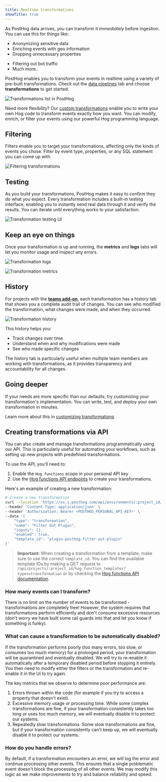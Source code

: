 ```yaml
---
title: Realtime transformations
showTitle: true
---
```


As PostHog data arrives, you can transform it *immediately* before ingestion. You can use this for things like:

- Anonymizing sensitive data
- Enriching events with geo information
- Dropping unnecessary properties
<!-- - Writing custom transformations using our Hog programming language -->
- Filtering out bot traffic
- Much more.. 

PostHog enables you to transform your events in realtime using a variety of pre-built transformations. Check out the [data pipelines](https://us.posthog.com/pipeline/overview) tab and choose **transformations** to get started.

![Transformations list in PostHog](https://res.cloudinary.com/dmukukwp6/image/upload/transformation_list_a15ad4e309.png)

Need more flexibility? Our [custom transformations](/docs/cdp/transformations/customizing-transformations) enable you to write your own Hog code to transform events exactly how you want. You can modify, enrich, or filter your events using our powerful Hog programming language.

## Filtering

Filters enable you to target your transformations, affecting only the kinds of events you chose. Filter by event type, properties, or any SQL statement you can come up with.

![Filtering transformations](https://res.cloudinary.com/dmukukwp6/image/upload/filters_b86669f2f9.png)

## Testing

As you build your transformations, PostHog makes it easy to confirm they do what you expect. Every transformation includes a built-in testing interface, enabling you to instantly send real data through it and verify the results. You can iterate until everything works to your satisfaction.

![Transformation testing UI](https://res.cloudinary.com/dmukukwp6/image/upload/testing_eb82d9f16b.png)

## Keep an eye on things

Once your transformation is up and running, the **metrics** and **logs** tabs will let you monitor usage and inspect any errors.

![Transformation logs](https://res.cloudinary.com/dmukukwp6/image/upload/logs_09fa698dd4.png)

![Transformation metrics](https://res.cloudinary.com/dmukukwp6/image/upload/metrics_7cf05cc3b8.png)

## History

For projects with the **[teams add-on](https://posthog.com/addons#teams)**, each transformation has a history tab that shows you a complete audit trail of changes. You can see who modified the transformation, what changes were made, and when they occurred.

![Transformation history](https://res.cloudinary.com/dmukukwp6/image/upload/history_e0873f6741.png)

This history helps you:
- Track changes over time
- Understand when and why modifications were made
- See who made specific changes

The history tab is particularly useful when multiple team members are working with transformations, as it provides transparency and accountability for all changes.

## Going deeper

If your needs are more specific than our defaults, try customizing your transformation's implementation. You can write, test, and deploy your own transformation in minutes.

Learn more about this in [customizing transformations](/docs/cdp/transformations/customizing-transformations).

## Creating transformations via API

You can also create and manage transformations programmatically using our API. This is particularly useful for automating your workflows, such as setting up new projects with predefined transformations.

To use the API, you'll need to:
1. Enable the `Hog functions` scope in your personal API key
2. Use the [Hog functions API endpoints](/docs/api/hog-functions#get-api-projects-project_id-hog_functions-id) to create your transformations. 

Here's an example of creating a new transformation:

```bash
# Create a new transformation
curl --location 'https://us.i.posthog.com/api/environments/:project_id/hog_functions' \
--header 'Content-Type: application/json' \
--header 'Authorization: Bearer <POSTHOG_PERSONAL_API_KEY>' \
--data '{
    "type": "transformation",
    "name": "Filter Out Plugin",
    "inputs": {},
    "enabled": true,
    "template_id": "plugin-posthog-filter-out-plugin"
}'
```

> **Important:** When creating a transformation from a template, make sure to use the correct `template_id`. You can find the available template IDs by making a GET request to `/api/projects/:project_id/hog_function_templates?types=transformation` or by checking the [Hog functions API documentation](https://us.posthog.com/api/schema/swagger-ui/#/environments/environments_hog_functions_list).

### How many events can I transform?

There is no limit on the number of events to be transformed - transformations are completely free! However, the system requires that transformations perform efficiently and don't consume excessive resources (don't worry we have built some rail guards into that and let you know if something is funky).

### What can cause a transformation to be automatically disabled?

If the transformation performs poorly (too many errors, too slow, or consumes too much memory) for a prolonged period, your transformation will be quarantined and eventually disabled. We will try to re-enable it automatically after a temporary disabled period before stopping it entirely. You then need to modify either the filters or the transformation and re-enable it in the UI to try again.

The key metrics that we observe to determine poor performance are:
1. Errors thrown within the code (for example if you try to access a property that doesn't exist).
2. Excessive memory usage or processing time. While some complex transformations are fine, if your transformation consistently takes too long or uses too much memory, we will eventually disable it to protect our systems.
3. Repeatedly slow transformations. Some slow transformations are fine, but if your transformation consistently can't keep up, we will eventually disable it to protect our systems.

### How do you handle errors?

By default, if a transformation encounters an error, we will log the error and continue processing other events. This ensures that a single problematic event doesn't block the processing of all other events. We may modify this logic as we make improvements to try and balance reliability and speed.
